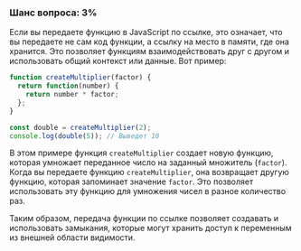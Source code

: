 ### Шанс вопроса: 3%

Если вы передаете функцию в JavaScript по ссылке, это означает, что вы передаете не сам код функции, а ссылку на место в памяти, где она хранится. Это позволяет функциям взаимодействовать друг с другом и использовать общий контекст или данные. Вот пример:

```javascript
function createMultiplier(factor) {
  return function(number) {
    return number * factor;
  };
}

const double = createMultiplier(2);
console.log(double(5)); // Выведет 10
```

В этом примере функция `createMultiplier` создает новую функцию, которая умножает переданное число на заданный множитель (`factor`). Когда вы передаете функцию `createMultiplier`, она возвращает другую функцию, которая запоминает значение `factor`. Это позволяет использовать эту функцию для умножения чисел в разное количество раз.

Таким образом, передача функции по ссылке позволяет создавать и использовать замыкания, которые могут хранить доступ к переменным из внешней области видимости.